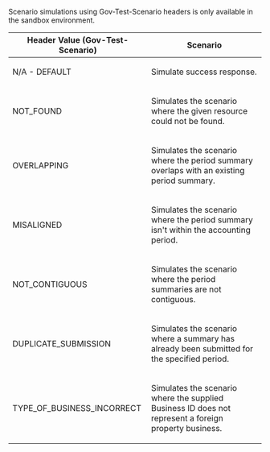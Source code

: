 <p>Scenario simulations using Gov-Test-Scenario headers is only available in the sandbox environment.</p>
<table>
    <thead>
        <tr>
            <th>Header Value (Gov-Test-Scenario)</th>
            <th>Scenario</th>
        </tr>
    </thead>
    <tbody>
        <tr>
            <td><p>N/A - DEFAULT</p></td>
            <td><p>Simulate success response.</p></td>
        </tr>
        <tr>
            <td><p>NOT_FOUND</p></td>
            <td><p>Simulates the scenario where the given resource could not be found.</p></td>
        </tr>
        <tr>
            <td><p>OVERLAPPING</p></td>
            <td><p>Simulates the scenario where the period summary overlaps with an existing period summary.</p></td>
        </tr>
        <tr>
            <td><p>MISALIGNED</p></td>
            <td><p>Simulates the scenario where the period summary isn't within the accounting period.</p></td>
        </tr>
        <tr>
            <td><p>NOT_CONTIGUOUS</p></td>
            <td><p>Simulates the scenario where the period summaries are not contiguous.</p></td>
        </tr>
        <tr>
            <td><p>DUPLICATE_SUBMISSION</p></td>
            <td><p>Simulates the scenario where a summary has already been submitted for the specified period.</p></td>
        </tr>
        <tr>
            <td><p>TYPE_OF_BUSINESS_INCORRECT</p></td>
            <td><p>Simulates the scenario where the supplied Business ID does not represent a foreign property business.</p></td>
        </tr>        
    </tbody>
</table>
